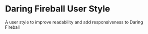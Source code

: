 # Daring Fireball User Style
A user style to improve readability and add responsiveness to Daring Fireball
